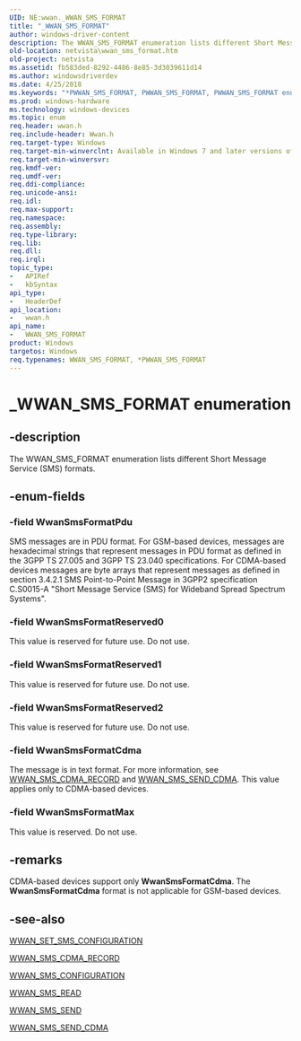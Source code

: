 ```yaml
---
UID: NE:wwan._WWAN_SMS_FORMAT
title: "_WWAN_SMS_FORMAT"
author: windows-driver-content
description: The WWAN_SMS_FORMAT enumeration lists different Short Message Service (SMS) formats.
old-location: netvista\wwan_sms_format.htm
old-project: netvista
ms.assetid: fb583ded-8292-4486-8e85-3d3039611d14
ms.author: windowsdriverdev
ms.date: 4/25/2018
ms.keywords: "*PWWAN_SMS_FORMAT, PWWAN_SMS_FORMAT, PWWAN_SMS_FORMAT enumeration pointer [Network Drivers Starting with Windows Vista], WWAN_SMS_FORMAT, WWAN_SMS_FORMAT enumeration [Network Drivers Starting with Windows Vista], WwanRef_594a5286-7ead-4877-939c-ed4bf2eb99e0.xml, WwanSmsFormatCdma, WwanSmsFormatMax, WwanSmsFormatPdu, WwanSmsFormatReserved0, WwanSmsFormatReserved1, WwanSmsFormatReserved2, _WWAN_SMS_FORMAT, netvista.wwan_sms_format, wwan/PWWAN_SMS_FORMAT, wwan/WWAN_SMS_FORMAT, wwan/WwanSmsFormatCdma, wwan/WwanSmsFormatMax, wwan/WwanSmsFormatPdu, wwan/WwanSmsFormatReserved0, wwan/WwanSmsFormatReserved1, wwan/WwanSmsFormatReserved2"
ms.prod: windows-hardware
ms.technology: windows-devices
ms.topic: enum
req.header: wwan.h
req.include-header: Wwan.h
req.target-type: Windows
req.target-min-winverclnt: Available in Windows 7 and later versions of Windows.
req.target-min-winversvr: 
req.kmdf-ver: 
req.umdf-ver: 
req.ddi-compliance: 
req.unicode-ansi: 
req.idl: 
req.max-support: 
req.namespace: 
req.assembly: 
req.type-library: 
req.lib: 
req.dll: 
req.irql: 
topic_type:
-	APIRef
-	kbSyntax
api_type:
-	HeaderDef
api_location:
-	wwan.h
api_name:
-	WWAN_SMS_FORMAT
product: Windows
targetos: Windows
req.typenames: WWAN_SMS_FORMAT, *PWWAN_SMS_FORMAT
---
```


# _WWAN_SMS_FORMAT enumeration


## -description


The WWAN_SMS_FORMAT enumeration lists different Short Message Service (SMS) formats.


## -enum-fields




### -field WwanSmsFormatPdu

SMS messages are in PDU format. For GSM-based devices, messages are hexadecimal strings that
     represent messages in PDU format as defined in the 3GPP TS 27.005 and 3GPP TS 23.040 specifications. For
     CDMA-based devices messages are byte arrays that represent messages as defined in section 3.4.2.1 SMS
     Point-to-Point Message in 3GPP2 specification C.S0015-A "Short Message Service (SMS) for Wideband Spread
     Spectrum Systems".


### -field WwanSmsFormatReserved0

This value is reserved for future use. Do not use.


### -field WwanSmsFormatReserved1

This value is reserved for future use. Do not use.


### -field WwanSmsFormatReserved2

This value is reserved for future use. Do not use.


### -field WwanSmsFormatCdma

The message is in text format. For more information, see 
     <a href="https://msdn.microsoft.com/library/windows/hardware/ff571243">WWAN_SMS_CDMA_RECORD</a> and 
     <a href="https://msdn.microsoft.com/library/windows/hardware/ff571251">WWAN_SMS_SEND_CDMA</a>. This value applies
     only to CDMA-based devices.


### -field WwanSmsFormatMax

This value is reserved. Do not use.


## -remarks



CDMA-based devices support only 
    <b>WwanSmsFormatCdma</b>. The 
    <b>WwanSmsFormatCdma</b> format is not applicable for GSM-based devices.




## -see-also




<a href="https://msdn.microsoft.com/library/windows/hardware/ff571238">WWAN_SET_SMS_CONFIGURATION</a>



<a href="https://msdn.microsoft.com/library/windows/hardware/ff571243">WWAN_SMS_CDMA_RECORD</a>



<a href="https://msdn.microsoft.com/library/windows/hardware/ff571244">WWAN_SMS_CONFIGURATION</a>



<a href="https://msdn.microsoft.com/library/windows/hardware/ff571249">WWAN_SMS_READ</a>



<a href="https://msdn.microsoft.com/library/windows/hardware/ff571250">WWAN_SMS_SEND</a>



<a href="https://msdn.microsoft.com/library/windows/hardware/ff571251">WWAN_SMS_SEND_CDMA</a>
 

 

